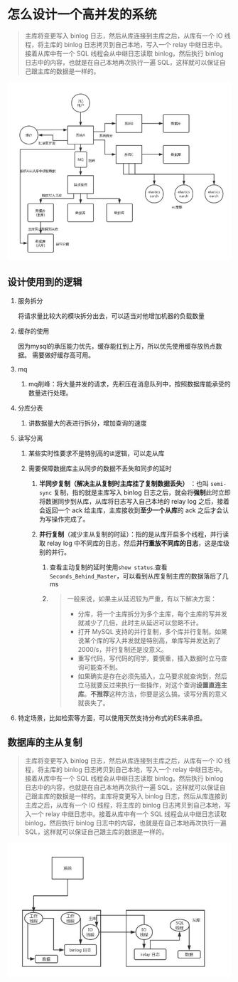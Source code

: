 # 怎么设计一个高并发的系统

>主库将变更写入 binlog 日志，然后从库连接到主库之后，从库有一个 IO 线程，将主库的 binlog 日志拷贝到自己本地，写入一个 relay 中继日志中。接着从库中有一个 SQL 线程会从中继日志读取 binlog，然后执行 binlog 日志中的内容，也就是在自己本地再次执行一遍 SQL，这样就可以保证自己跟主库的数据是一样的。



![](高并发系统设计.assets/006tNbRwly1g9myzd1wb3j30o50j9abe-20191206144953680.jpg)

## 设计使用到的逻辑

1. 服务拆分

   将请求量比较大的模块拆分出去，可以适当对他增加机器的负载数量

2. 缓存的使用

   因为mysql的承压能力优先，缓存能扛到上万，所以优先使用缓存放热点数据。
   需要做好缓存高可用。
   
3. mq

   1. mq削峰：将大量并发的请求，先积压在消息队列中，按照数据库能承受的数量进行处理。

4. 分库分表

   1. 讲数据量大的表进行拆分，增加查询的速度

5. 读写分离

   1. 某些实时性要求不是特别高的`读`逻辑，可以走从库

   2. 需要保障数据库主从同步的数据不丢失和同步的延时

      1. **半同步复制（解决主从复制时主库挂了复制数据丢失）** ：也叫 `semi-sync` 复制，指的就是主库写入 binlog 日志之后，就会将**强制**此时立即将数据同步到从库，从库将日志写入自己本地的 relay log 之后，接着会返回一个 ack 给主库，主库接收到**至少一个从库**的 ack 之后才会认为写操作完成了。

      2. **并行复制**（减少主从复制的时延）：指的是从库开启多个线程，并行读取 relay log 中不同库的日志，然后**并行重放不同库的日志**，这是库级别的并行。

         1. 查看主动复制的延时使用`show status`.查看 `Seconds_Behind_Master`，可以看到从库复制主库的数据落后了几 ms

         2. > 一般来说，如果主从延迟较为严重，有以下解决方案：
            >
            > - 分库，将一个主库拆分为多个主库，每个主库的写并发就减少了几倍，此时主从延迟可以忽略不计。
            > - 打开 MySQL 支持的并行复制，多个库并行复制。如果说某个库的写入并发就是特别高，单库写并发达到了 2000/s，并行复制还是没意义。
            > - 重写代码，写代码的同学，要慎重，插入数据时立马查询可能查不到。
            > - 如果确实是存在必须先插入，立马要求就查询到，然后立马就要反过来执行一些操作，对这个查询**设置直连主库**。**不推荐**这种方法，你要是这么搞，读写分离的意义就丧失了。

6. 特定场景，比如检索等方面，可以使用天然支持分布式的ES来承担。

## 数据库的主从复制

> 主库将变更写入 binlog 日志，然后从库连接到主库之后，从库有一个 IO 线程，将主库的 binlog 日志拷贝到自己本地，写入一个 relay 中继日志中。接着从库中有一个 SQL 线程会从中继日志读取 binlog，然后执行 binlog 日志中的内容，也就是在自己本地再次执行一遍 SQL，这样就可以保证自己跟主库的数据是一样的。主库将变更写入 binlog 日志，然后从库连接到主库之后，从库有一个 IO 线程，将主库的 binlog 日志拷贝到自己本地，写入一个 relay 中继日志中。接着从库中有一个 SQL 线程会从中继日志读取 binlog，然后执行 binlog 日志中的内容，也就是在自己本地再次执行一遍 SQL，这样就可以保证自己跟主库的数据是一样的。



![](高并发系统设计.assets/006tNbRwly1g9mzuxgjdlj30jy0byaaq-20191206144922122.jpg)